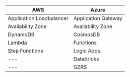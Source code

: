 | AWS	                 | Azure                            |
| ------------------------ | -----------------------------|
| Application Loadbalancer | Application Gateway          |
| Availability Zone        | Availability Zone            |
| DynamoDB                 | CosmosDB                     |
| Lambda                   | Functions                    |
| Step Functions           | Logic Apps.                  |
| ---                      | Databricks                   |
| ---                      | GZRS                         |
